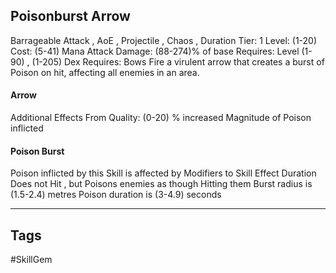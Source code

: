 ## Poisonburst Arrow
Barrageable
Attack , AoE , Projectile , Chaos , Duration
Tier: 1
Level: (1-20)
Cost: (5-41) Mana
Attack Damage: (88-274)% of base
Requires: Level (1-90) , (1-205) Dex
Requires: Bows
Fire a virulent arrow that creates a burst of Poison on hit, affecting all enemies in an area.
#### Arrow
Additional Effects From Quality:
(0-20) % increased Magnitude of Poison inflicted
#### Poison Burst
Poison inflicted by this Skill is affected by Modifiers to Skill Effect Duration
Does not Hit , but Poisons enemies as though Hitting them
Burst radius is (1.5-2.4) metres
Poison duration is (3-4.9) seconds

---
## Tags
#SkillGem
